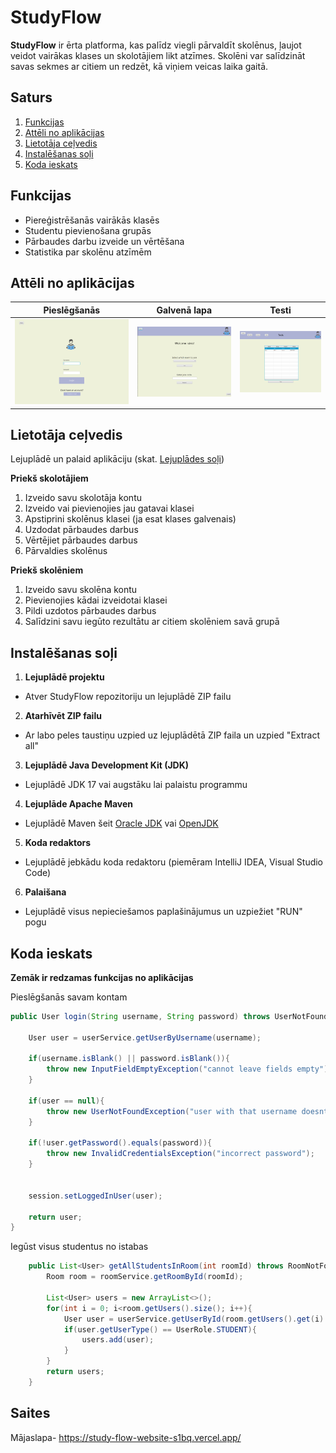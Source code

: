 # StudyFlow

**StudyFlow** ir ērta platforma, kas palīdz viegli pārvaldīt skolēnus, ļaujot veidot vairākas klases un skolotājiem likt atzīmes. Skolēni var salīdzināt savas sekmes ar citiem un redzēt, kā viņiem veicas laika gaitā.


## Saturs
1. [Funkcijas](#funkcijas)
2. [Attēli no aplikācijas](#attēli-no-aplikācijas)
3. [Lietotāja ceļvedis](#lietotāja-ceļvedis)
4. [Instalēšanas soļi](#instalēšanas-soļi)
5. [Koda ieskats](#koda-ieskats)

## Funkcijas
- Piereģistrēšanās vairākās klasēs
- Studentu pievienošana grupās
- Pārbaudes darbu izveide un vērtēšana
- Statistika par skolēnu atzīmēm

## Attēli no aplikācijas
| Pieslēgšanās                                      | Galvenā lapa                                     | Testi                                             |
|---------------------------------------------------|--------------------------------------------------|---------------------------------------------------|
| ![Login](src/main/resources/screenshots/app1.png) | ![Home](src/main/resources/screenshots/app2.png) | ![Tests](src/main/resources/screenshots/app3.png) |
## Lietotāja ceļvedis
Lejuplādē un palaid aplikāciju (skat. [Lejuplādes soļi](#instalēšanas-soļi))

**Priekš skolotājiem**
1. Izveido savu skolotāja kontu
2. Izveido vai pievienojies jau gatavai klasei
3. Apstiprini skolēnus klasei (ja esat klases galvenais)
4. Uzdodat pārbaudes darbus
5. Vērtējiet pārbaudes darbus
6. Pārvaldies skolēnus

**Priekš skolēniem**
1. Izveido savu skolēna kontu
2. Pievienojies kādai izveidotai klasei
3. Pildi uzdotos pārbaudes darbus
4. Salīdzini savu iegūto rezultātu ar citiem skolēniem savā grupā
## Instalēšanas soļi
1. **Lejuplādē projektu** 
- Atver StudyFlow repozitoriju un lejuplādē ZIP failu
2. **Atarhīvēt ZIP failu**
- Ar labo peles taustiņu uzpied uz lejuplādētā ZIP faila un uzpied "Extract all"
3. **Lejuplādē Java Development Kit (JDK)**
- Lejuplādē JDK 17 vai augstāku lai palaistu programmu
4. **Lejuplāde Apache Maven**
- Lejuplādē Maven šeit [Oracle JDK](https://www.oracle.com/java/technologies/javase-downloads.html) vai [OpenJDK](https://jdk.java.net/)
5. **Koda redaktors**
- Lejuplādē jebkādu koda redaktoru (piemēram IntelliJ IDEA, Visual Studio Code)
6. **Palaišana**
- Lejuplādē visus nepieciešamos paplašinājumus un uzpiežiet "RUN" pogu

## Koda ieskats
**Zemāk ir redzamas funkcijas no aplikācijas**

Pieslēgšanās savam kontam
```java
public User login(String username, String password) throws UserNotFoundException, InvalidCredentialsException, InputFieldEmptyException {

    User user = userService.getUserByUsername(username);

    if(username.isBlank() || password.isBlank()){
        throw new InputFieldEmptyException("cannot leave fields empty");
    }

    if(user == null){
        throw new UserNotFoundException("user with that username doesnt exist!");
    }

    if(!user.getPassword().equals(password)){
        throw new InvalidCredentialsException("incorrect password");
    }


    session.setLoggedInUser(user);

    return user;
}
```

Iegūst visus studentus no istabas
```java
    public List<User> getAllStudentsInRoom(int roomId) throws RoomNotFoundException, UserNotFoundException {
        Room room = roomService.getRoomById(roomId);

        List<User> users = new ArrayList<>();
        for(int i = 0; i<room.getUsers().size(); i++){
            User user = userService.getUserById(room.getUsers().get(i).getUser());
            if(user.getUserType() == UserRole.STUDENT){
                users.add(user);
            }
        }
        return users;
    }
```

## Saites
Mājaslapa- https://study-flow-website-s1bq.vercel.app/

